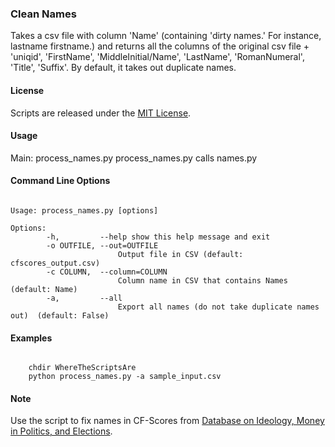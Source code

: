### Clean Names

Takes a csv file with column 'Name' (containing 'dirty names.' For instance, lastname firstname.) and returns all the columns of the original csv file + 'uniqid', 'FirstName', 'MiddleInitial/Name', 'LastName', 'RomanNumeral', 'Title', 'Suffix'. By default, it takes out duplicate names.

#### License

Scripts are released under the [MIT License][].

#### Usage

Main: process\_names.py process\_names.py calls names.py

#### Command Line Options
<pre><code>
Usage: process_names.py [options]

Options:  
 		-h, 		--help show this help message and exit  
 		-o OUTFILE, --out=OUTFILE  
                  		Output file in CSV (default: cfscores_output.csv)  
    	-c COLUMN,  --column=COLUMN  
                  		Column name in CSV that contains Names (default: Name)    
    	-a, 		--all      	
    					Export all names (do not take duplicate names out)  (default: False)  
</code></pre>

#### Examples
<pre><code>
	chdir WhereTheScriptsAre  
	python process_names.py -a sample_input.csv  	
</code></pre>

#### Note

Use the script to fix names in CF-Scores from [Database on Ideology, Money in Politics, and Elections][].

  [MIT License]: https://github.com/soodoku/Clean-Names/License%20for%20Scripts.md
  [Database on Ideology, Money in Politics, and Elections]: http://data.stanford.edu/dime
